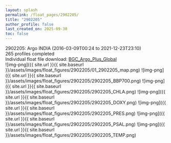 ```yaml
---
layout: splash
permalink: /float_pages/2902205/
title: "2902205"
author_profile: false
last_created_on: 2025-09-30
toc: false
---
```

 
2902205: Argo INDIA (2016-03-09T00:24 to 2021-12-23T23:10)\
265 profiles completed\
Individual float file download: [BGC_Argo_Plus_Global](https://ftp.soest.hawaii.edu/bgc_argo_plus/Individual_Floats/outliers_removed/2902205_Sprof_processed.nc)\
![img-png]({{ site.url }}{{ site.baseurl }}/assets/images/float_figures/2902205/01_2902205_map.png)
![img-png]({{ site.url }}{{ site.baseurl }}/assets/images/float_figures/2902205/2902205_BBP700.png)
![img-png]({{ site.url }}{{ site.baseurl }}/assets/images/float_figures/2902205/2902205_CHLA.png)
![img-png]({{ site.url }}{{ site.baseurl }}/assets/images/float_figures/2902205/2902205_DOXY.png)
![img-png]({{ site.url }}{{ site.baseurl }}/assets/images/float_figures/2902205/2902205_PRES.png)
![img-png]({{ site.url }}{{ site.baseurl }}/assets/images/float_figures/2902205/2902205_PSAL.png)
![img-png]({{ site.url }}{{ site.baseurl }}/assets/images/float_figures/2902205/2902205_TEMP.png)
